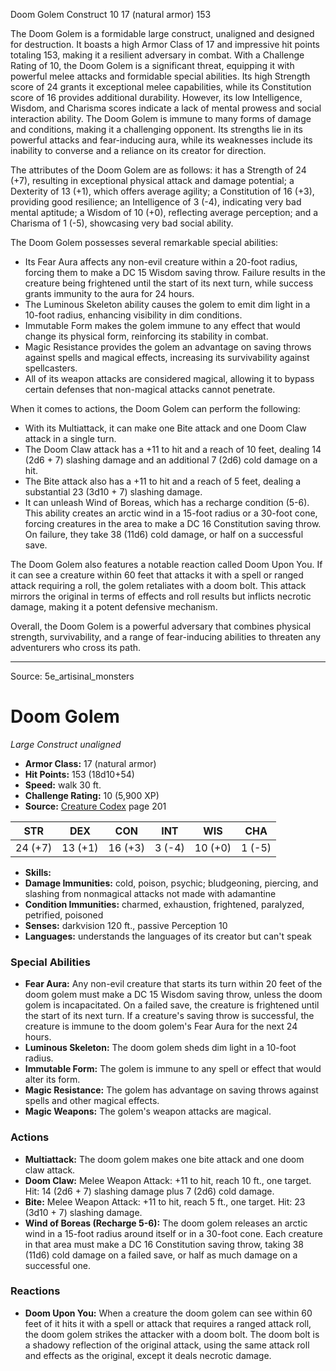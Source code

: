 <MonsterName/>Doom Golem</MonsterName>
<CreatureType/>Construct</CreatureType>
<CR/>10</CR>
<AC/>17 (natural armor)</AC>
<HP/>153</HP>
<summary>The Doom Golem is a formidable large construct, unaligned and designed for destruction. It boasts a high Armor Class of 17 and impressive hit points totaling 153, making it a resilient adversary in combat. With a Challenge Rating of 10, the Doom Golem is a significant threat, equipping it with powerful melee attacks and formidable special abilities. Its high Strength score of 24 grants it exceptional melee capabilities, while its Constitution score of 16 provides additional durability. However, its low Intelligence, Wisdom, and Charisma scores indicate a lack of mental prowess and social interaction ability. The Doom Golem is immune to many forms of damage and conditions, making it a challenging opponent. Its strengths lie in its powerful attacks and fear-inducing aura, while its weaknesses include its inability to converse and a reliance on its creator for direction.</summary>

<detail>

The attributes of the Doom Golem are as follows: it has a Strength of 24 (+7), resulting in exceptional physical attack and damage potential; a Dexterity of 13 (+1), which offers average agility; a Constitution of 16 (+3), providing good resilience; an Intelligence of 3 (-4), indicating very bad mental aptitude; a Wisdom of 10 (+0), reflecting average perception; and a Charisma of 1 (-5), showcasing very bad social ability.

The Doom Golem possesses several remarkable special abilities: 
- Its Fear Aura affects any non-evil creature within a 20-foot radius, forcing them to make a DC 15 Wisdom saving throw. Failure results in the creature being frightened until the start of its next turn, while success grants immunity to the aura for 24 hours.
- The Luminous Skeleton ability causes the golem to emit dim light in a 10-foot radius, enhancing visibility in dim conditions.
- Immutable Form makes the golem immune to any effect that would change its physical form, reinforcing its stability in combat.
- Magic Resistance provides the golem an advantage on saving throws against spells and magical effects, increasing its survivability against spellcasters.
- All of its weapon attacks are considered magical, allowing it to bypass certain defenses that non-magical attacks cannot penetrate.

When it comes to actions, the Doom Golem can perform the following: 
- With its Multiattack, it can make one Bite attack and one Doom Claw attack in a single turn.
- The Doom Claw attack has a +11 to hit and a reach of 10 feet, dealing 14 (2d6 + 7) slashing damage and an additional 7 (2d6) cold damage on a hit.
- The Bite attack also has a +11 to hit and a reach of 5 feet, dealing a substantial 23 (3d10 + 7) slashing damage.
- It can unleash Wind of Boreas, which has a recharge condition (5-6). This ability creates an arctic wind in a 15-foot radius or a 30-foot cone, forcing creatures in the area to make a DC 16 Constitution saving throw. On failure, they take 38 (11d6) cold damage, or half on a successful save.

The Doom Golem also features a notable reaction called Doom Upon You. If it can see a creature within 60 feet that attacks it with a spell or ranged attack requiring a roll, the golem retaliates with a doom bolt. This attack mirrors the original in terms of effects and roll results but inflicts necrotic damage, making it a potent defensive mechanism.

Overall, the Doom Golem is a powerful adversary that combines physical strength, survivability, and a range of fear-inducing abilities to threaten any adventurers who cross its path.</detail>



---

Source: 5e_artisinal_monsters

# Doom Golem

*Large* *Construct* *unaligned*

- **Armor Class:** 17 (natural armor)
- **Hit Points:** 153 (18d10+54)
- **Speed:** walk 30 ft.
- **Challenge Rating:** 10 (5,900 XP)
- **Source:** [Creature Codex](https://koboldpress.com/kpstore/product/creature-codex-for-5th-edition-dnd) page 201

| STR | DEX | CON | INT | WIS | CHA |
| --- | --- | --- | --- | --- | --- |
| 24 (+7) | 13 (+1) | 16 (+3) | 3 (-4) | 10 (+0) | 1 (-5) |

- **Skills:** 
- **Damage Immunities:** cold, poison, psychic; bludgeoning, piercing, and slashing from nonmagical attacks not made with adamantine
- **Condition Immunities:** charmed, exhaustion, frightened, paralyzed, petrified, poisoned
- **Senses:** darkvision 120 ft., passive Perception 10
- **Languages:** understands the languages of its creator but can't speak

### Special Abilities

- **Fear Aura:** Any non-evil creature that starts its turn within 20 feet of the doom golem must make a DC 15 Wisdom saving throw, unless the doom golem is incapacitated. On a failed save, the creature is frightened until the start of its next turn. If a creature's saving throw is successful, the creature is immune to the doom golem's Fear Aura for the next 24 hours.
- **Luminous Skeleton:** The doom golem sheds dim light in a 10-foot radius.
- **Immutable Form:** The golem is immune to any spell or effect that would alter its form.
- **Magic Resistance:** The golem has advantage on saving throws against spells and other magical effects.
- **Magic Weapons:** The golem's weapon attacks are magical.

### Actions

- **Multiattack:** The doom golem makes one bite attack and one doom claw attack.
- **Doom Claw:** Melee Weapon Attack: +11 to hit, reach 10 ft., one target. Hit: 14 (2d6 + 7) slashing damage plus 7 (2d6) cold damage.
- **Bite:** Melee Weapon Attack: +11 to hit, reach 5 ft., one target. Hit: 23 (3d10 + 7) slashing damage.
- **Wind of Boreas (Recharge 5-6):** The doom golem releases an arctic wind in a 15-foot radius around itself or in a 30-foot cone. Each creature in that area must make a DC 16 Constitution saving throw, taking 38 (11d6) cold damage on a failed save, or half as much damage on a successful one.

### Reactions

- **Doom Upon You:** When a creature the doom golem can see within 60 feet of it hits it with a spell or attack that requires a ranged attack roll, the doom golem strikes the attacker with a doom bolt. The doom bolt is a shadowy reflection of the original attack, using the same attack roll and effects as the original, except it deals necrotic damage.




